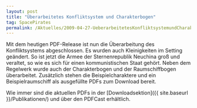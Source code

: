 ```yaml
---
layout: post
title: "Überarbeitetes Konfliktsystem und Charakterbogen"
tag: SpacePirates
permalink: /Aktuelles/2009-04-27-UeberarbeitetesKonfliktsystemundCharakterbogen
---
```


Mit dem heutigen PDF-Release ist nun die Überarbeitung des Konfliktsystems abgeschlossen. Es wurden auch Kleinigkeiten im Setting geändert. So ist jetzt die Armee der Sternenrepublik Neuchina groß und veraltet, so wie es sich für einen kommunistischen Staat gehört. Neben dem Regelwerk wurde auch der Charakterbogen und der Raumschiffbogen überarbeitet. Zusätzlich stehen die Beispielcharaktere und ein Beispielraumschiff als ausgefüllte PDFs zum Download bereit.

Wie immer sind die aktuellen PDFs in der [Downloadsektion]({{ site.baseurl }}/Publikationen/) und über den PDFCast erhältlich.
